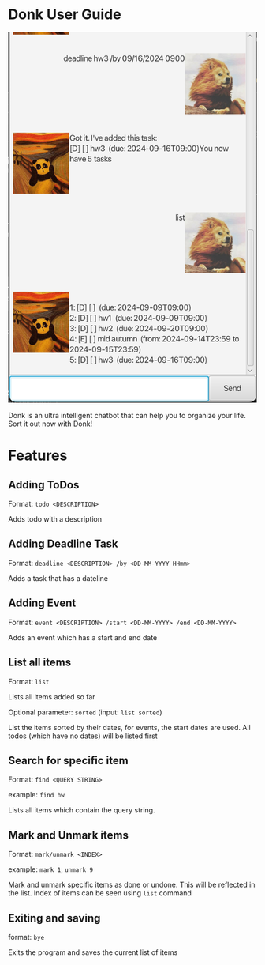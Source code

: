 # Donk User Guide

![Screenshot of App UI](./Ui.png)

Donk is an ultra intelligent chatbot that can help you to organize your life. Sort it out now with Donk!

# Features

## Adding ToDos

Format: `todo <DESCRIPTION>`

Adds todo with a description

## Adding Deadline Task

Format: `deadline <DESCRIPTION> /by <DD-MM-YYYY HHmm>`

Adds a task that has a dateline

## Adding Event

Format: `event <DESCRIPTION> /start <DD-MM-YYYY> /end <DD-MM-YYYY>`

Adds an event which has a start and end date

## List all items

Format: `list`

Lists all items added so far

Optional parameter: `sorted` (input: `list sorted`)

List the items sorted by their dates, for events, the start dates are used. All todos (which have no dates) will be listed first

## Search for specific item

Format: `find <QUERY STRING>`

example: `find hw`

Lists all items which contain the query string. 

## Mark and Unmark items

Format: `mark/unmark <INDEX>`

example: `mark 1`, `unmark 9`

Mark and unmark specific items as done or undone. This will be reflected in the list. Index of items can be seen using `list` command

## Exiting and saving

format: `bye`

Exits the program and saves the current list of items
